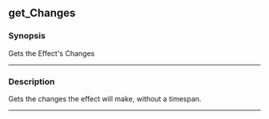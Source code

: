 get_Changes
-----------

### Synopsis
Gets the Effect's Changes

---

### Description

Gets the changes the effect will make, without a timespan.

---
